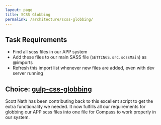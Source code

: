 ```yaml
---
layout: page
title: SCSS Globbing
permalink: /architecture/scss-globbing/
---
```


## Task Requirements
* Find all scss files in our APP system
* Add these files to our main SASS file (`SETTINGS.src.scssMain`) as @imports
* Refresh this import list whenever new files are added, even with dev server running

## Choice: [gulp-css-globbing](https://github.com/jsahlen/gulp-css-globbing)

Scott Nath has been contributing back to this excellent script to get the extra functionality we needed. It now fulfills all our requirements for globbing our APP scss files into one file for Compass to work properly in our system.

